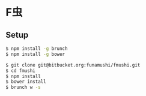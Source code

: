 F虫
=========

## Setup

```bash
$ npm install -g brunch
$ npm install -g bower
```

```bash
$ git clone git@bitbucket.org:funamushi/fmushi.git
$ cd fmushi
$ npm install
$ bower install
$ brunch w -s
```
